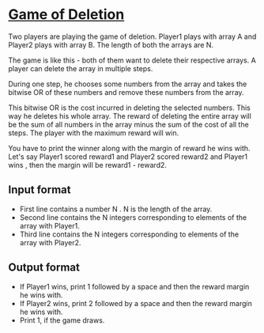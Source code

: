 # [Game of Deletion][link]

Two players are playing the game of deletion. Player1 plays with array A and Player2 plays with array B. The length of both the arrays are N.

The game is like this - both of them want to delete their respective arrays. A player can delete the array in multiple steps.

During one step, he chooses some numbers from the array and takes the bitwise OR of these numbers and remove these numbers from the array.

This bitwise OR is the cost incurred in deleting the selected numbers. This way he deletes his whole array. The reward of deleting the entire array will be the sum of all numbers in the array minus the sum of the cost of all the steps.
The player with the maximum reward will win.

You have to print the winner along with the margin of reward he wins with. Let's say Player1 scored reward1 and Player2 scored reward2 and Player1 wins , then the margin will be reward1 - reward2.

## Input format

- First line contains a number N . N is the length of the array.
- Second line contains the N integers corresponding to elements of the array with Player1.
- Third line contains the N integers corresponding to elements of the array with Player2.

## Output format

- If Player1 wins, print 1 followed by a space and then the reward margin he wins with.
- If Player2 wins, print 2 followed by a space and then the reward margin he wins with.
- Print 1, if the game draws.

[link]: https://www.hackerearth.com/practice/basic-programming/bit-manipulation/basics-of-bit-manipulation/practice-problems/algorithm/game-of-destruction-f96cd509/
